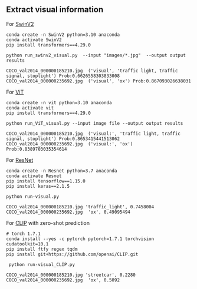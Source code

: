 
## Extract visual information 



For [SwinV2](https://arxiv.org/abs/2111.09883)

``` 
conda create -n SwinV2 python=3.10 anaconda
conda activate SwinV2
pip install transformers==4.29.0 
``` 

```
python run_swinv2_visual.py  --input "images/*.jpg"  --output output results
```

```
COCO_val2014_000000185210.jpg  ('visual', 'traffic light, traffic signal, stoplight') Prob:0.6626558303833008
COCO_val2014_000000235692.jpg  ('visual', 'ox') Prob:0.867093026638031
```

For [ViT](https://arxiv.org/abs/2010.11929)

``` 
conda create -n vit python=3.10 anaconda
conda activate vit
pip install transformers==4.29.0 
``` 


```
python run_ViT_visual.py --input image file --output output results
```

```
COCO_val2014_000000185210.jpg  ('visual:', 'traffic light, traffic signal, stoplight') Prob:0.8653415441513062
COCO_val2014_000000235692.jpg  ('visual:', 'ox') Prob:0.8389703035354614
```




For [ResNet](https://arxiv.org/abs/1512.03385)

```
conda create -n Resnet python=3.7 anaconda
conda activate Resnet
pip install tensorflow==1.15.0
pip install keras==2.1.5
``` 

``` 
python run-visual.py
```

``` 
COCO_val2014_000000185210.jpg 'traffic_light', 0.7458004
COCO_val2014_000000235692.jpg  'ox', 0.49095494
``` 

For [CLIP](https://github.com/openai/CLIP) with zero-shot prediction

```
# torch 1.7.1 
conda install --yes -c pytorch pytorch=1.7.1 torchvision cudatoolkit=10.1
pip install ftfy regex tqdm
pip install git+https://github.com/openai/CLIP.git
```

```
 python run-visual_CLIP.py
```

```
COCO_val2014_000000185210.jpg 'streetcar', 0.2280
COCO_val2014_000000235692.jpg  'ox', 0.5092
```




